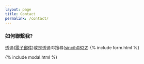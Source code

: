```yaml
---
layout: page
title: Contact
permalink: /contact/
---
```



### 如何聯繫我?
透過(<a href="wl03078162@gmail.com" target="_blank" title="電子郵件">電子郵件</a>)或是透過IG搜尋(<a href="https://www.instagram.com/sincih0822/" target="_blank" title="sincih0822">sincih0822</a>)
{% include form.html %}

{% include modal.html %}

